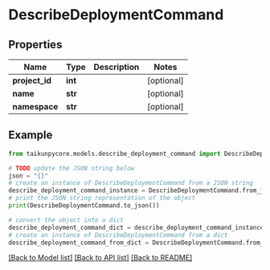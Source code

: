 # DescribeDeploymentCommand


## Properties

Name | Type | Description | Notes
------------ | ------------- | ------------- | -------------
**project_id** | **int** |  | [optional] 
**name** | **str** |  | [optional] 
**namespace** | **str** |  | [optional] 

## Example

```python
from taikunpycore.models.describe_deployment_command import DescribeDeploymentCommand

# TODO update the JSON string below
json = "{}"
# create an instance of DescribeDeploymentCommand from a JSON string
describe_deployment_command_instance = DescribeDeploymentCommand.from_json(json)
# print the JSON string representation of the object
print(DescribeDeploymentCommand.to_json())

# convert the object into a dict
describe_deployment_command_dict = describe_deployment_command_instance.to_dict()
# create an instance of DescribeDeploymentCommand from a dict
describe_deployment_command_from_dict = DescribeDeploymentCommand.from_dict(describe_deployment_command_dict)
```
[[Back to Model list]](../README.md#documentation-for-models) [[Back to API list]](../README.md#documentation-for-api-endpoints) [[Back to README]](../README.md)


